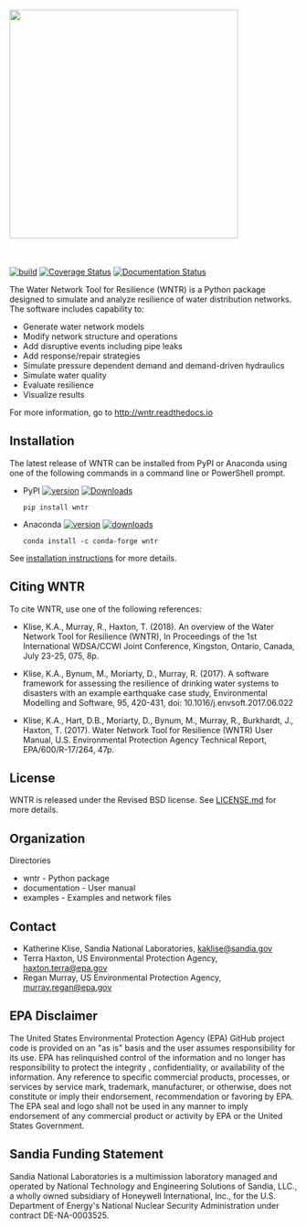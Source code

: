 <h1>
<img src="https://raw.githubusercontent.com/kaklise/wntr/logo/documentation/figures/logo.jpg" width="400">
</h1><br>

[![build](https://github.com/USEPA/WNTR/workflows/build/badge.svg)](https://github.com/USEPA/WNTR/actions/workflows/build_tests.yml)
[![Coverage Status](https://coveralls.io/repos/github/USEPA/WNTR/badge.svg?branch=main)](https://coveralls.io/github/USEPA/WNTR?branch=main)
[![Documentation Status](https://readthedocs.org/projects/wntr/badge/?version=latest)](https://wntr.readthedocs.io/en/latest/?badge=latest)

The Water Network Tool for Resilience (WNTR) is a Python package designed to simulate and 
analyze resilience of water distribution networks. The software includes capability to:

* Generate water network models
* Modify network structure and operations
* Add disruptive events including pipe leaks
* Add response/repair strategies
* Simulate pressure dependent demand and demand-driven hydraulics
* Simulate water quality 
* Evaluate resilience 
* Visualize results

For more information, go to http://wntr.readthedocs.io

Installation
--------------

The latest release of WNTR can be installed from PyPI or Anaconda using one of the following commands in a command line or PowerShell prompt.

* PyPI [![version](https://img.shields.io/pypi/v/wntr.svg?maxAge=3600)](https://pypi.org/project/wntr/) [![Downloads](https://pepy.tech/badge/wntr)](https://pepy.tech/project/wntr)

  ``pip install wntr``
  
* Anaconda [![version](https://anaconda.org/conda-forge/wntr/badges/version.svg)](https://anaconda.org/conda-forge/wntr) [![downloads](https://anaconda.org/conda-forge/wntr/badges/downloads.svg)](https://anaconda.org/conda-forge/wntr)

  ``conda install -c conda-forge wntr``
  
See [installation instructions](https://wntr.readthedocs.io/en/latest/installation.html) for more details.

Citing WNTR
-----------------

To cite WNTR, use one of the following references:

* Klise, K.A., Murray, R., Haxton, T. (2018). An overview of the Water Network Tool for Resilience (WNTR), In Proceedings of the 1st International WDSA/CCWI Joint Conference, Kingston, Ontario, Canada, July 23-25, 075, 8p.

* Klise, K.A., Bynum, M., Moriarty, D., Murray, R. (2017). A software framework for assessing the resilience of drinking water systems to disasters with an example earthquake case study, Environmental Modelling and Software, 95, 420-431, doi: 10.1016/j.envsoft.2017.06.022

* Klise, K.A., Hart, D.B., Moriarty, D., Bynum, M., Murray, R., Burkhardt, J., Haxton, T. (2017). Water Network Tool for Resilience (WNTR) User Manual, U.S. Environmental Protection Agency Technical Report, EPA/600/R-17/264, 47p.

License
------------

WNTR is released under the Revised BSD license. See 
[LICENSE.md](https://github.com/USEPA/WNTR/blob/main/LICENSE.md) for more details.

Organization
------------

Directories
  * wntr - Python package
  * documentation - User manual
  * examples - Examples and network files
  
Contact
--------

   * Katherine Klise, Sandia National Laboratories, kaklise@sandia.gov
   * Terra Haxton, US Environmental Protection Agency, haxton.terra@epa.gov
   * Regan Murray, US Environmental Protection Agency, murray.regan@epa.gov

EPA Disclaimer
-----------------

The United States Environmental Protection Agency (EPA) GitHub project code is provided on an "as is" 
basis and the user assumes responsibility for its use. EPA has relinquished control of the information and 
no longer has responsibility to protect the integrity , confidentiality, or availability of the information. Any 
reference to specific commercial products, processes, or services by service mark, trademark, manufacturer, 
or otherwise, does not constitute or imply their endorsement, recommendation or favoring by EPA. The EPA 
seal and logo shall not be used in any manner to imply endorsement of any commercial product or activity 
by EPA or the United States Government.

Sandia Funding Statement
--------------------------------

Sandia National Laboratories is a multimission laboratory managed and operated by National Technology and 
Engineering Solutions of Sandia, LLC., a wholly owned subsidiary of Honeywell International, Inc., for the 
U.S. Department of Energy's National Nuclear Security Administration under contract DE-NA-0003525.

